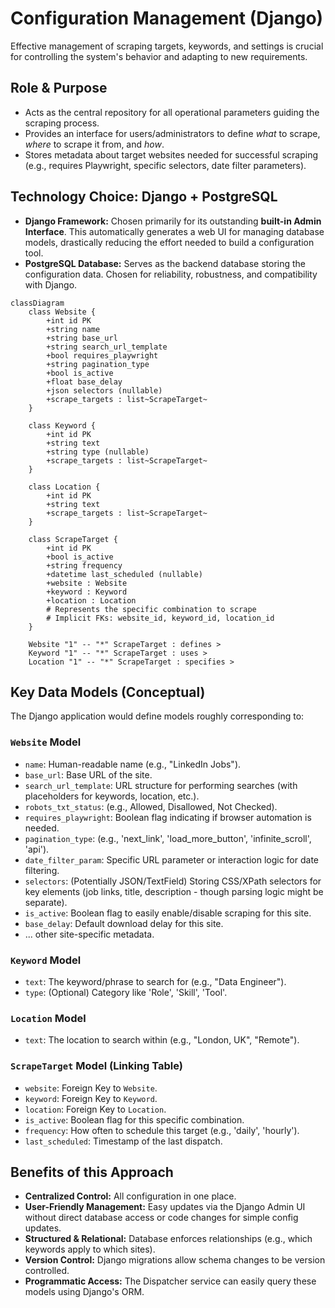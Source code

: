 # Configuration Management (Django)

Effective management of scraping targets, keywords, and settings is crucial for controlling the system's behavior and adapting to new requirements.

## Role & Purpose

*   Acts as the central repository for all operational parameters guiding the scraping process.
*   Provides an interface for users/administrators to define *what* to scrape, *where* to scrape it from, and *how*.
*   Stores metadata about target websites needed for successful scraping (e.g., requires Playwright, specific selectors, date filter parameters).

## Technology Choice: Django + PostgreSQL

*   **Django Framework:** Chosen primarily for its outstanding **built-in Admin Interface**. This automatically generates a web UI for managing database models, drastically reducing the effort needed to build a configuration tool.
*   **PostgreSQL Database:** Serves as the backend database storing the configuration data. Chosen for reliability, robustness, and compatibility with Django.

```mermaid
classDiagram
    class Website {
        +int id PK
        +string name
        +string base_url
        +string search_url_template
        +bool requires_playwright
        +string pagination_type
        +bool is_active
        +float base_delay
        +json selectors (nullable)
        +scrape_targets : list~ScrapeTarget~
    }

    class Keyword {
        +int id PK
        +string text
        +string type (nullable)
        +scrape_targets : list~ScrapeTarget~
    }

    class Location {
        +int id PK
        +string text
        +scrape_targets : list~ScrapeTarget~
    }

    class ScrapeTarget {
        +int id PK
        +bool is_active
        +string frequency
        +datetime last_scheduled (nullable)
        +website : Website
        +keyword : Keyword
        +location : Location
        # Represents the specific combination to scrape
        # Implicit FKs: website_id, keyword_id, location_id
    }

    Website "1" -- "*" ScrapeTarget : defines >
    Keyword "1" -- "*" ScrapeTarget : uses >
    Location "1" -- "*" ScrapeTarget : specifies >
```

## Key Data Models (Conceptual)

The Django application would define models roughly corresponding to:

### `Website` Model
*   `name`: Human-readable name (e.g., "LinkedIn Jobs").
*   `base_url`: Base URL of the site.
*   `search_url_template`: URL structure for performing searches (with placeholders for keywords, location, etc.).
*   `robots_txt_status`: (e.g., Allowed, Disallowed, Not Checked).
*   `requires_playwright`: Boolean flag indicating if browser automation is needed.
*   `pagination_type`: (e.g., 'next_link', 'load_more_button', 'infinite_scroll', 'api').
*   `date_filter_param`: Specific URL parameter or interaction logic for date filtering.
*   `selectors`: (Potentially JSON/TextField) Storing CSS/XPath selectors for key elements (job links, title, description - though parsing logic might be separate).
*   `is_active`: Boolean flag to easily enable/disable scraping for this site.
*   `base_delay`: Default download delay for this site.
*   ... other site-specific metadata.

### `Keyword` Model
*   `text`: The keyword/phrase to search for (e.g., "Data Engineer").
*   `type`: (Optional) Category like 'Role', 'Skill', 'Tool'.

### `Location` Model
*   `text`: The location to search within (e.g., "London, UK", "Remote").

### `ScrapeTarget` Model (Linking Table)
*   `website`: Foreign Key to `Website`.
*   `keyword`: Foreign Key to `Keyword`.
*   `location`: Foreign Key to `Location`.
*   `is_active`: Boolean flag for this specific combination.
*   `frequency`: How often to schedule this target (e.g., 'daily', 'hourly').
*   `last_scheduled`: Timestamp of the last dispatch.

## Benefits of this Approach

*   **Centralized Control:** All configuration in one place.
*   **User-Friendly Management:** Easy updates via the Django Admin UI without direct database access or code changes for simple config updates.
*   **Structured & Relational:** Database enforces relationships (e.g., which keywords apply to which sites).
*   **Version Control:** Django migrations allow schema changes to be version controlled.
*   **Programmatic Access:** The Dispatcher service can easily query these models using Django's ORM.